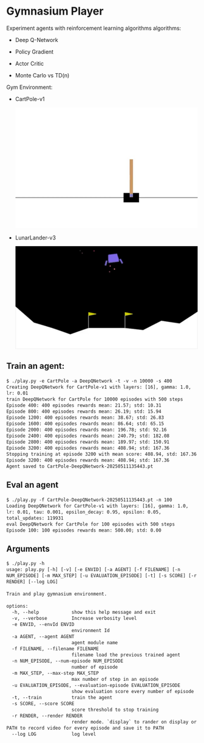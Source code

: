 # Gymnasium Player

Experiment agents with reinforcement learning algorithms algorithms:

* Deep Q-Network
* Policy Gradient
* Actor Critic

* Monte Carlo vs TD(n)

Gym Environment:

* CartPole-v1
  
  [![CartPole](https://raw.githubusercontent.com/jasompi/gym_player/refs/heads/main/videos/CartPole-v1-episode-1.jpg)](https://raw.githubusercontent.com/jasompi/gym_player/refs/heads/main/videos/CartPole-v1-episode-1.mp4)

* LunarLander-v3

  [![LunarLander](https://raw.githubusercontent.com/jasompi/gym_player/refs/heads/main/videos/LunarLander.jpg)](https://raw.githubusercontent.com/jasompi/gym_player/refs/heads/main/videos/LunarLander.mp4)

## Train an agent:

```
$ ./play.py -e CartPole -a DeepQNetwork -t -v -n 10000 -s 400
Creating DeepQNetwork for CartPole-v1 with layers: [16], gamma: 1.0, lr: 0.01
train DeepQNetwork for CartPole for 10000 episodes with 500 steps
Episode 400: 400 episodes rewards mean: 21.57; std: 10.31
Episode 800: 400 episodes rewards mean: 26.19; std: 15.94
Episode 1200: 400 episodes rewards mean: 38.67; std: 26.83
Episode 1600: 400 episodes rewards mean: 86.64; std: 65.15
Episode 2000: 400 episodes rewards mean: 196.78; std: 92.16
Episode 2400: 400 episodes rewards mean: 240.79; std: 182.08
Episode 2800: 400 episodes rewards mean: 189.97; std: 150.91
Episode 3200: 400 episodes rewards mean: 408.94; std: 167.36
Stopping training at episode 3200 with mean score: 408.94, std: 167.36
Episode 3200: 400 episodes rewards mean: 408.94; std: 167.36
Agent saved to CartPole-DeepQNetwork-20250511135443.pt
```

## Eval an agent
```
$ ./play.py -f CartPole-DeepQNetwork-20250511135443.pt -n 100
Loading DeepQNetwork for CartPole-v1 with layers: [16], gamma: 1.0, lr: 0.01, tau: 0.001, epsilon_decay: 0.95, epsilon: 0.05, total_updates: 119931
eval DeepQNetwork for CartPole for 100 episodes with 500 steps
Episode 100: 100 episodes rewards mean: 500.00; std: 0.00
```

## Arguments

```
$ ./play.py -h
usage: play.py [-h] [-v] [-e ENVID] [-a AGENT] [-f FILENAME] [-n NUM_EPISODE] [-m MAX_STEP] [-u EVALUATION_EPISODE] [-t] [-s SCORE] [-r RENDER] [--log LOG]

Train and play gymnasium environment.

options:
  -h, --help            show this help message and exit
  -v, --verbose         Increase verbosity level
  -e ENVID, --envId ENVID
                        environment Id
  -a AGENT, --agent AGENT
                        agent module name
  -f FILENAME, --filename FILENAME
                        filename load the previous trained agent
  -n NUM_EPISODE, --num-episode NUM_EPISODE
                        number of episode
  -m MAX_STEP, --max-step MAX_STEP
                        max number of step in an episode
  -u EVALUATION_EPISODE, --evaluation-episode EVALUATION_EPISODE
                        show evaluation score every number of episode
  -t, --train           train the agent
  -s SCORE, --score SCORE
                        score threshold to stop training
  -r RENDER, --render RENDER
                        render mode. `display` to rander on display or PATH to record video for every episode and save it to PATH
  --log LOG             log level
```
